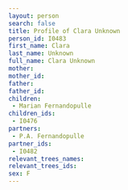 ```yaml
---
layout: person
search: false
title: Profile of Clara Unknown
person_id: I0483
first_name: Clara
last_name: Unknown
full_name: Clara Unknown
mother: 
mother_id: 
father: 
father_id: 
children:
 - Marian Fernandopulle
children_ids:
 - I0476
partners:
 - P.A. Fernandopulle
partner_ids:
 - I0482
relevant_trees_names:
relevant_trees_ids:
sex: F
---
```


